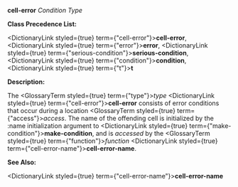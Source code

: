 **cell-error** *Condition Type* 



**Class Precedence List:** 



<DictionaryLink styled={true} term={"cell-error"}><b>cell-error</b></DictionaryLink>, <DictionaryLink styled={true} term={"error"}><b>error</b></DictionaryLink>, <DictionaryLink styled={true} term={"serious-condition"}><b>serious-condition</b></DictionaryLink>, <DictionaryLink styled={true} term={"condition"}><b>condition</b></DictionaryLink>, <DictionaryLink styled={true} term={"t"}><b>t</b></DictionaryLink> 



**Description:** 



The <GlossaryTerm styled={true} term={"type"}><i>type</i></GlossaryTerm> <DictionaryLink styled={true} term={"cell-error"}><b>cell-error</b></DictionaryLink> consists of error conditions that occur during a location <GlossaryTerm styled={true} term={"access"}><i>access</i></GlossaryTerm>. The name of the offending cell is initialized by the :name initialization argument to <DictionaryLink styled={true} term={"make-condition"}><b>make-condition</b></DictionaryLink>, and is *accessed* by the <GlossaryTerm styled={true} term={"function"}><i>function</i></GlossaryTerm> <DictionaryLink styled={true} term={"cell-error-name"}><b>cell-error-name</b></DictionaryLink>. 



**See Also:** 



<DictionaryLink styled={true} term={"cell-error-name"}><b>cell-error-name</b></DictionaryLink> 







 



 



